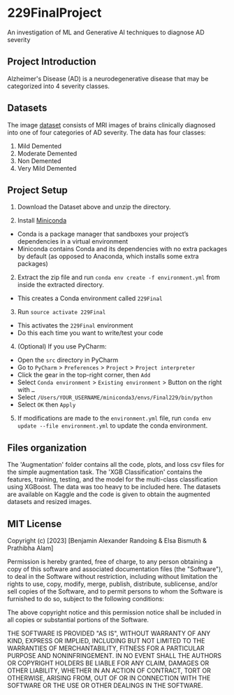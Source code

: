 # 229FinalProject
An investigation of ML and Generative AI techniques to diagnose AD severity

## Project Introduction 
Alzheimer's Disease (AD) is a neurodegenerative disease that may be 
categorized into 4 severity classes. 


## Datasets
The image [dataset](https://www.kaggle.com/datasets/uraninjo/augmented-alzheimer-mri-dataset/data)
consists of MRI images of brains clinically diagnosed into one of four
categories of AD severity. The data has four classes:

1. Mild Demented
2. Moderate Demented
3. Non Demented
4. Very Mild Demented 


## Project Setup

1. Download the Dataset above and unzip the directory.

2. Install [Miniconda](https://docs.conda.io/en/latest/miniconda.html)
  - Conda is a package manager that sandboxes your project’s dependencies in a virtual environment
  - Miniconda contains Conda and its dependencies with no extra packages by default (as opposed to Anaconda, which installs some extra packages)
2. Extract the zip file and run `conda env create -f environment.yml` from inside the extracted directory.
  - This creates a Conda environment called `229Final`
3. Run `source activate 229Final`
  - This activates the `229Final` environment
  - Do this each time you want to write/test your code
4. (Optional) If you use PyCharm:
  - Open the `src` directory in PyCharm
  - Go to `PyCharm` > `Preferences` > `Project` > `Project interpreter`
  - Click the gear in the top-right corner, then `Add`
  - Select `Conda environment` > `Existing environment` > Button on the right with `…`
  - Select `/Users/YOUR_USERNAME/miniconda3/envs/Final229/bin/python`
  - Select `OK` then `Apply`
5. If modifications are made to the `environment.yml` file, run `conda env update --file environment.yml`
to update the conda environment.

## Files organization

The 'Augmentation' folder contains all the code, plots, and loss csv files for the simple augmentation task.
The 'XGB Classification' contains the features, training, testing, and the model for the multi-class classification using XGBoost.
The data was too heavy to be included here. The datasets are available on Kaggle and the code is given to obtain the augmented datasets and resized images.

## MIT License
Copyright (c) [2023] [Benjamin Alexander Randoing & Elsa Bismuth & 
Prathibha Alam]

Permission is hereby granted, free of charge, to any person obtaining a copy of this software and associated documentation files (the "Software"), to deal in the Software without restriction, including without limitation the rights to use, copy, modify, merge, publish, distribute, sublicense, and/or sell copies of the Software, and to permit persons to whom the Software is furnished to do so, subject to the following conditions:

The above copyright notice and this permission notice shall be included in all copies or substantial portions of the Software.

THE SOFTWARE IS PROVIDED "AS IS", WITHOUT WARRANTY OF ANY KIND, EXPRESS OR IMPLIED, INCLUDING BUT NOT LIMITED TO THE WARRANTIES OF MERCHANTABILITY, FITNESS FOR A PARTICULAR PURPOSE AND NONINFRINGEMENT. IN NO EVENT SHALL THE AUTHORS OR COPYRIGHT HOLDERS BE LIABLE FOR ANY CLAIM, DAMAGES OR OTHER LIABILITY, WHETHER IN AN ACTION OF CONTRACT, TORT OR OTHERWISE, ARISING FROM, OUT OF OR IN CONNECTION WITH THE SOFTWARE OR THE USE OR OTHER DEALINGS IN THE SOFTWARE.


